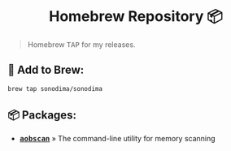 <h1 align="center">Homebrew Repository 📦</h1>

> Homebrew <kbd>TAP</kbd> for my releases.

## 🍺 Add to Brew:

```sh
brew tap sonodima/sonodima
```

## 📦 Packages:
- [<kbd><b>aobscan</b></kbd>](https://github.com/sonodima/aobscan-cli) » The command-line utility for memory scanning


